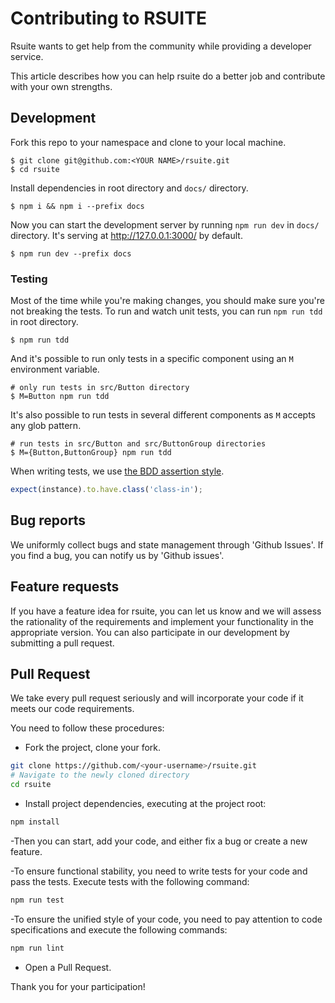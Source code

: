 # Contributing to RSUITE

Rsuite wants to get help from the community while providing a developer service.

This article describes how you can help rsuite do a better job and contribute with your own strengths.

## Development

Fork this repo to your namespace and clone to your local machine.

    $ git clone git@github.com:<YOUR NAME>/rsuite.git
    $ cd rsuite

Install dependencies in root directory and `docs/` directory.

    $ npm i && npm i --prefix docs

Now you can start the development server by running `npm run dev` in `docs/` directory. It's serving at http://127.0.0.1:3000/ by default.

    $ npm run dev --prefix docs

### Testing

Most of the time while you're making changes,
you should make sure you're not breaking the tests.
To run and watch unit tests, you can run `npm run tdd` in root directory.

    $ npm run tdd

And it's possible to run only tests in a specific component using an `M` environment variable.

    # only run tests in src/Button directory
    $ M=Button npm run tdd

It's also possible to run tests in several different components as `M` accepts any glob pattern.

    # run tests in src/Button and src/ButtonGroup directories
    $ M={Button,ButtonGroup} npm run tdd

When writing tests, we use [the BDD assertion style](https://www.chaijs.com/api/bdd/).

```ts
expect(instance).to.have.class('class-in');
```

## Bug reports

We uniformly collect bugs and state management through 'Github Issues'. If you find a bug, you can notify us by 'Github issues'.

## Feature requests

If you have a feature idea for rsuite, you can let us know and we will assess the rationality of the requirements and implement your functionality in the appropriate version.
You can also participate in our development by submitting a pull request.

## Pull Request

We take every pull request seriously and will incorporate your code if it meets our code requirements.

You need to follow these procedures:

- Fork the project, clone your fork.

```bash
git clone https://github.com/<your-username>/rsuite.git
# Navigate to the newly cloned directory
cd rsuite
```

- Install project dependencies, executing at the project root:

```bash
npm install
```

-Then you can start, add your code, and either fix a bug or create a new feature.

-To ensure functional stability, you need to write tests for your code and pass the tests. Execute tests with the following command:

```bash
npm run test
```

-To ensure the unified style of your code, you need to pay attention to code specifications and execute the following commands:

```bash
npm run lint
```

- Open a Pull Request.

Thank you for your participation!
